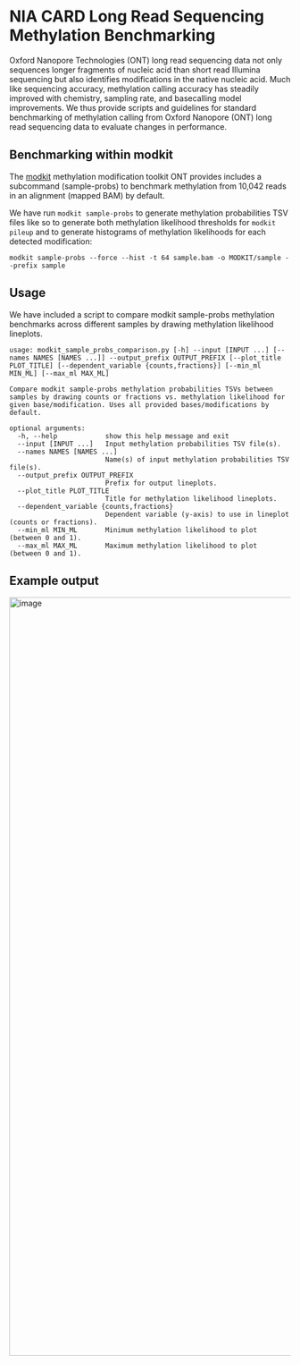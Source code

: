 # NIA CARD Long Read Sequencing Methylation Benchmarking
Oxford Nanopore Technologies (ONT) long read sequencing data not only sequences longer fragments of nucleic acid than short read Illumina sequencing but also identifies modifications in the native nucleic acid. Much like sequencing accuracy, methylation calling accuracy has steadily improved with chemistry, sampling rate, and basecalling model improvements. We thus provide scripts and guidelines for standard benchmarking of methylation calling from Oxford Nanopore (ONT) long read sequencing data to evaluate changes in performance.
## Benchmarking within modkit
The [modkit](https://github.com/nanoporetech/modkit) methylation modification toolkit ONT provides includes a subcommand (sample-probs) to benchmark methylation from 10,042 reads in an alignment (mapped BAM) by default.

We have run ```modkit sample-probs``` to generate methylation probabilities TSV files like so to generate both methylation likelihood thresholds for ```modkit pileup``` and to generate histograms of methylation likelihoods for each detected modification:
```
modkit sample-probs --force --hist -t 64 sample.bam -o MODKIT/sample --prefix sample
```
## Usage
We have included a script to compare modkit sample-probs methylation benchmarks across different samples by drawing methylation likelihood lineplots.
```
usage: modkit_sample_probs_comparison.py [-h] --input [INPUT ...] [--names NAMES [NAMES ...]] --output_prefix OUTPUT_PREFIX [--plot_title PLOT_TITLE] [--dependent_variable {counts,fractions}] [--min_ml MIN_ML] [--max_ml MAX_ML]

Compare modkit sample-probs methylation probabilities TSVs between samples by drawing counts or fractions vs. methylation likelihood for given base/modification. Uses all provided bases/modifications by default.

optional arguments:
  -h, --help            show this help message and exit
  --input [INPUT ...]   Input methylation probabilities TSV file(s).
  --names NAMES [NAMES ...]
                        Name(s) of input methylation probabilities TSV file(s).
  --output_prefix OUTPUT_PREFIX
                        Prefix for output lineplots.
  --plot_title PLOT_TITLE
                        Title for methylation likelihood lineplots.
  --dependent_variable {counts,fractions}
                        Dependent variable (y-axis) to use in lineplot (counts or fractions).
  --min_ml MIN_ML       Minimum methylation likelihood to plot (between 0 and 1).
  --max_ml MAX_ML       Maximum methylation likelihood to plot (between 0 and 1).
```
## Example output
<img width="1705" height="1357" alt="image" src="https://github.com/user-attachments/assets/143227de-f269-4e7e-a4c5-ca3598708cec" />
